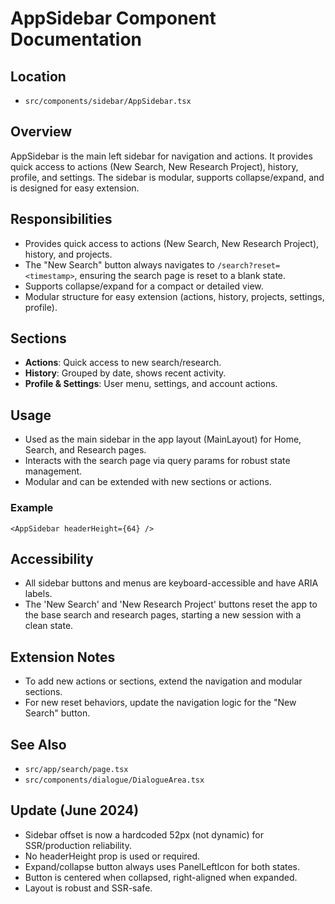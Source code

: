 # AppSidebar Component Documentation

## Location
- `src/components/sidebar/AppSidebar.tsx`

## Overview
AppSidebar is the main left sidebar for navigation and actions. It provides quick access to actions (New Search, New Research Project), history, profile, and settings. The sidebar is modular, supports collapse/expand, and is designed for easy extension.

## Responsibilities
- Provides quick access to actions (New Search, New Research Project), history, and projects.
- The "New Search" button always navigates to `/search?reset=<timestamp>`, ensuring the search page is reset to a blank state.
- Supports collapse/expand for a compact or detailed view.
- Modular structure for easy extension (actions, history, projects, settings, profile).

## Sections
- **Actions**: Quick access to new search/research.
- **History**: Grouped by date, shows recent activity.
- **Profile & Settings**: User menu, settings, and account actions.

## Usage
- Used as the main sidebar in the app layout (MainLayout) for Home, Search, and Research pages.
- Interacts with the search page via query params for robust state management.
- Modular and can be extended with new sections or actions.

### Example
```tsx
<AppSidebar headerHeight={64} />
```

## Accessibility
- All sidebar buttons and menus are keyboard-accessible and have ARIA labels.
- The 'New Search' and 'New Research Project' buttons reset the app to the base search and research pages, starting a new session with a clean state.

## Extension Notes
- To add new actions or sections, extend the navigation and modular sections.
- For new reset behaviors, update the navigation logic for the "New Search" button.

## See Also
- `src/app/search/page.tsx`
- `src/components/dialogue/DialogueArea.tsx`

## Update (June 2024)
- Sidebar offset is now a hardcoded 52px (not dynamic) for SSR/production reliability.
- No headerHeight prop is used or required.
- Expand/collapse button always uses PanelLeftIcon for both states.
- Button is centered when collapsed, right-aligned when expanded.
- Layout is robust and SSR-safe. 